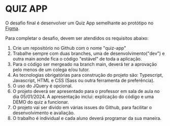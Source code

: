 # QUIZ APP

O desafio final é desenvolver um Quiz App semelhante ao protótipo no [Figma](https://www.figma.com/file/wE1nUoD1nVOr1qjrTIczdb/Quiz-app?type=design&node-id=0%3A1&mode=design&t=iJ0yWU6viBCNo9iS-1).

Para completar o desafio, devem ser atendidos os requisitos abaixo:

1. Crie um repositório no Github com o nome "quiz-app"
2. Trabalhe sempre com duas branches, uma de desenvolvimento("dev") e outra main aonde fica o código "estável" de toda a aplicação.
3. Para o código ser mergeado na branch main, deverá ter a aprovação pelo menos de um colega e/ou tutor.
4. As tecnologias obrigatórias para construção do projeto são: Typescript, Javascript, HTML e CSS (Sass ou outra ferramenta de preferência).
5. O uso do JQuery é opcional.
6. O projeto deverá ser apresentado para o professor em sala de aula no dia 05/01/2024. A apresentação inclui: explicação do código e uma DEMO do quiz a funcionar.
7. O projeto vai ser divido em várias issues do Github, para facilitar o desenvolvimento e avaliação.
8. O trabalho é individual e cada aluno deverá programar da sua maneira.
